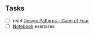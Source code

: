 ## Tasks

- [ ] read [Design Patterns - Gang of Four](./lnk/[book]%20Design%20Patterns_%20Elements%20of%20Reusable%20Object-Oriented%20Software.pdf%20-%20Shortcut.lnk)
- [ ] [Notebook](./ntb/practicalPythonDesignPatterns.ipynb) exercises
